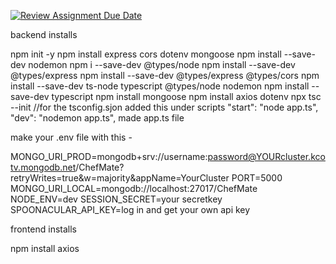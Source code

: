 [![Review Assignment Due Date](https://classroom.github.com/assets/deadline-readme-button-22041afd0340ce965d47ae6ef1cefeee28c7c493a6346c4f15d667ab976d596c.svg)](https://classroom.github.com/a/N68_urbh)

backend installs

npm init -y
npm install express cors dotenv mongoose
npm install --save-dev nodemon
npm i --save-dev @types/node
npm install --save-dev @types/express
npm install --save-dev @types/express @types/cors
npm install --save-dev ts-node typescript @types/node nodemon
npm install --save-dev typescript
npm install mongoose
npm install axios dotenv
npx tsc --init //for the tsconfig.sjon
added this under scripts 
    "start": "node app.ts",
    "dev": "nodemon app.ts",
made app.ts file

make your .env file with this -

MONGO_URI_PROD=mongodb+srv://username:password@YOURcluster.kcotv.mongodb.net/ChefMate?retryWrites=true&w=majority&appName=YourCluster
PORT=5000
MONGO_URI_LOCAL=mongodb://localhost:27017/ChefMate
NODE_ENV=dev
SESSION_SECRET=your secretkey
SPOONACULAR_API_KEY=log in and get your own api key

frontend installs

npm install axios